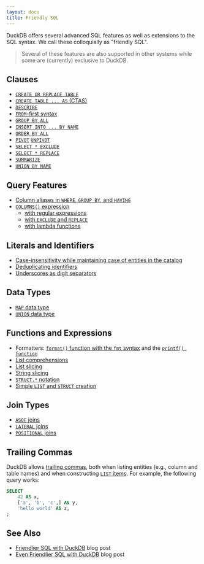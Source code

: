 ```yaml
---
layout: docu
title: Friendly SQL
---
```


DuckDB offers several advanced SQL features as well as extensions to the SQL syntax. We call these colloquially as "friendly SQL".

> Several of these features are also supported in other systems while some are (currently) exclusive to DuckDB.

## Clauses

* [`CREATE OR REPLACE TABLE`](../../sql/statements/create_table#create-or-replace)
* [`CREATE TABLE ... AS` (CTAS)](../../sql/statements/create_table)
* [`DESCRIBE`](../meta/describe)
* [`FROM`-first syntax](/2023/08/23/even-friendlier-sql#from-first-in-select-statements)
* [`GROUP BY ALL`](../../sql/query_syntax/groupby#group-by-all)
* [`INSERT INTO ... BY NAME`](../../sql/statements/insert#insert-into--by-name)
* [`ORDER BY ALL`](../../sql/query_syntax/orderby#order-by-all)
* [`PIVOT`](../../sql/statements/pivot) [`UNPIVOT`](../../sql/statements/unpivot)
* [`SELECT * EXCLUDE`](../../sql/expressions/star#exclude-clause)
* [`SELECT * REPLACE`](../../sql/expressions/star#replace-clause)
* [`SUMMARIZE`](../meta/summarize)
* [`UNION BY NAME`](../../sql/query_syntax/setops#union-all-by-name)

## Query Features

* [Column aliases in `WHERE`, `GROUP BY`, and `HAVING`](/2022/05/04/friendlier-sql#column-aliases-in-where--group-by--having)
* [`COLUMNS()` expression](../../sql/expressions/star#columns-expression)
    * [with regular expressions](/2023/08/23/even-friendlier-sql#columns-with-regular-expressions)
    * [with `EXCLUDE` and `REPLACE`](/2023/08/23/even-friendlier-sql#columns-with-exclude-and-replace)
    * [with lambda functions](/2023/08/23/even-friendlier-sql#columns-with-lambda-functions)

## Literals and Identifiers

* [Case-insensitivity while maintaining case of entities in the catalog](../../sql/keywords_and_identifiers#case-sensitivity-of-identifiers)
* [Deduplicating identifiers](../../sql/keywords_and_identifiers#deduplicating-identifiers)
* [Underscores as digit separators](../../sql/keywords_and_identifiers#numeric-literals)

## Data Types

* [`MAP` data type](../../sql/data_types/map)
* [`UNION` data type](../../sql/data_types/union)

## Functions and Expressions

* Formatters: [`format()` function with the `fmt` syntax](../../sql/functions/char#fmt-syntax) and the [`printf() function`](../../sql/functions/char#printf-syntax)
* [List comprehensions](/2023/08/23/even-friendlier-sql#list-comprehensions)
* [List slicing](/2022/05/04/friendlier-sql#string-slicing)
* [String slicing](/2022/05/04/friendlier-sql#string-slicing)
* [`STRUCT.*` notation](/2022/05/04/friendlier-sql#struct-dot-notation)
* [Simple `LIST` and `STRUCT` creation](/2022/05/04/friendlier-sql#simple-list-and-struct-creation)

## Join Types

* [`ASOF` joins](../../sql/query_syntax/from#as-of-joins)
* [`LATERAL` joins](../../sql/query_syntax/from#lateral-joins)
* [`POSITIONAL` joins](../../sql/query_syntax/from#positional-joins)

## Trailing Commas

DuckDB allows [trailing commas](https://developer.mozilla.org/en-US/docs/Web/JavaScript/Reference/Trailing_commas), both when listing entities (e.g., column and table names) and when constructing [`LIST` items](../../sql/data_types/list#creating-lists). For example, the following query works:

```sql
SELECT
    42 AS x,
    ['a', 'b', 'c',] AS y,
    'hello world' AS z,
;
```

## See Also

* [Friendlier SQL with DuckDB](/2022/05/04/friendlier-sql) blog post
* [Even Friendlier SQL with DuckDB](/2023/08/23/even-friendlier-sql) blog post
